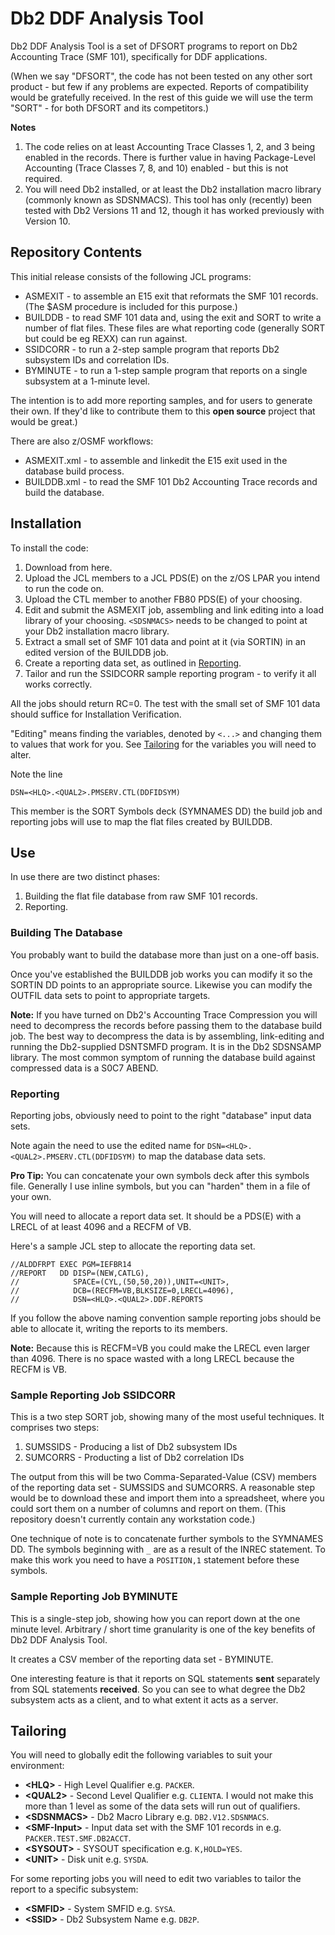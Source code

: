 # Db2 DDF Analysis Tool

Db2 DDF Analysis Tool is a set of DFSORT programs to report on Db2 Accounting Trace (SMF 101), specifically for DDF applications.

(When we say "DFSORT", the code has not been tested on any other sort product - but few if any problems are expected. Reports of compatibility would be gratefully received. In the rest of this guide we will use the term "SORT" - for both DFSORT and its competitors.)

**Notes**

1. The code relies on at least Accounting Trace Classes 1, 2, and 3 being enabled in the records.
There is further value in having Package-Level Accounting (Trace Classes 7, 8, and 10) enabled - but this is not required.
2. You will need Db2 installed, or at least the Db2 installation macro library (commonly known as SDSNMACS).
This tool has only (recently) been tested with Db2 Versions 11 and 12, though it has worked previously with Version 10.

## Repository Contents

This initial release consists of the following JCL programs:

* ASMEXIT - to assemble an E15 exit that reformats the SMF 101 records. (The $ASM procedure is included for this purpose.)
* BUILDDB - to read SMF 101 data and, using the exit and SORT to write a number of flat files. These files are what reporting code (generally SORT but could be eg REXX) can run against.
* SSIDCORR - to run a 2-step sample program that reports Db2 subsystem IDs and correlation IDs.
* BYMINUTE - to run a 1-step sample program that reports on a single subsystem at a 1-minute level.

The intention is to add more reporting samples, and for users to generate their own. If they'd like to contribute them to this **open source** project that would be great.)

There are also z/OSMF workflows:

* ASMEXIT.xml - to assemble and linkedit the E15 exit used in the database build process.
* BUILDDB.xml - to read the SMF 101 Db2 Accounting Trace records and build the database.

## Installation

To install the code:

1. Download from here.
1. Upload the JCL members to a JCL PDS(E) on the z/OS LPAR you intend to run the code on.
1. Upload the CTL member to another FB80 PDS(E) of your choosing.
1. Edit and submit the ASMEXIT job, assembling and link editing into a load library of your choosing.
`<SDSNMACS>` needs to be changed to point at your Db2 installation macro library.
1. Extract a small set of SMF 101 data and point at it (via SORTIN) in an edited version of the BUILDDB job.
1. Create a reporting data set, as outlined in [Reporting](#reporting).
1. Tailor and run the SSIDCORR sample reporting program - to verify it all works correctly.

All the jobs should return RC=0. The test with the small set of SMF 101 data should suffice for Installation Verification.

"Editing" means finding the variables, denoted by `<...>` and changing them to values that work for you. See [Tailoring](#tailoring) for the variables you will need to alter.

Note the line

    DSN=<HLQ>.<QUAL2>.PMSERV.CTL(DDFIDSYM) 

This member is the SORT Symbols deck (SYMNAMES DD) the build job and reporting jobs will use to map the flat files created by BUILDDB.

## Use

In use there are two distinct phases:

1. Building the flat file database from raw SMF 101 records.
1. Reporting.

### Building The Database

You probably want to build the database more than just on a one-off basis.

Once you've established the BUILDDB job works you can modify it so the SORTIN DD points to an appropriate source.
Likewise you can modify the OUTFIL data sets to point to appropriate targets.

**Note:** If you have turned on Db2's Accounting Trace Compression you will need to decompress the records before passing them to the database build job.
The best way to decompress the data is by assembling, link-editing and running the Db2-supplied DSNTSMFD program. It is in the Db2 SDSNSAMP library.
The most common symptom of running the database build against compressed data is a S0C7 ABEND.

### Reporting

Reporting jobs, obviously need to point to the right "database" input data sets.

Note again the need to use the edited name for `DSN=<HLQ>.<QUAL2>.PMSERV.CTL(DDFIDSYM)` to map the database data sets.

**Pro Tip:** You can concatenate your own symbols deck after this symbols file.
Generally I use inline symbols, but you can "harden" them in a file of your own.

You will need to allocate a report data set. It should be a PDS(E) with a LRECL of at least 4096 and a RECFM of VB.

Here's a sample JCL step to allocate the reporting data set.

    //ALDDFRPT EXEC PGM=IEFBR14
    //REPORT   DD DISP=(NEW,CATLG),
    //            SPACE=(CYL,(50,50,20)),UNIT=<UNIT>,
    //            DCB=(RECFM=VB,BLKSIZE=0,LRECL=4096),
    //            DSN=<HLQ>.<QUAL2>.DDF.REPORTS

If you follow the above naming convention sample reporting jobs should be able to allocate it, writing the reports to its members.

**Note:** Because this is RECFM=VB you could make the LRECL even larger than 4096.
There is no space wasted with a long LRECL because the RECFM is VB.

### Sample Reporting Job SSIDCORR

This is a two step SORT job, showing many of the most useful techniques.
It comprises two steps:

1. SUMSSIDS - Producing a list of Db2 subsystem IDs
1. SUMCORRS - Producting a list of Db2 correlation IDs

The output from this will be two Comma-Separated-Value (CSV) members of the reporting data set - SUMSSIDS and SUMCORRS.
A reasonable step would be to download these and import them into a spreadsheet, where you could sort them on a number of columns and report on them.
(This repository doesn't currently contain any workstation code.)

One technique of note is to concatenate further symbols to the SYMNAMES DD.
The symbols beginning with `_` are as a result of the INREC statement.
To make this work you need to have a `POSITION,1` statement before these symbols.

### Sample Reporting Job BYMINUTE

This is a single-step job, showing how you can report down at the one minute level. Arbitrary / short time granularity is one of the key benefits of Db2 DDF Analysis Tool.

It creates a CSV member of the reporting data set - BYMINUTE.

One interesting feature is that it reports on SQL statements **sent** separately from SQL statements **received**. So you can see to what degree the Db2 subsystem acts as a client, and to what extent it acts as a server.

## Tailoring

You will need to globally edit the following variables to suit your environment:

* **&lt;HLQ&gt;** - High Level Qualifier e.g. `PACKER`.
* **&lt;QUAL2&gt;** - Second Level Qualifier e.g. `CLIENTA`. I would not make this more than 1 level as some of the data sets will run out of qualifiers.
* **&lt;SDSNMACS&gt;** - Db2 Macro Library e.g. `DB2.V12.SDSNMACS`.
* **&lt;SMF-Input&gt;** - Input data set with the SMF 101 records in e.g. `PACKER.TEST.SMF.DB2ACCT`.
* **&lt;SYSOUT&gt;** - SYSOUT specification e.g. `K,HOLD=YES`.
* **&lt;UNIT&gt;** - Disk unit e.g. `SYSDA`.

For some reporting jobs you will need to edit two variables to tailor the report to a specific subsystem:

* **&lt;SMFID&gt;** - System SMFID e.g. `SYSA`.
* **&lt;SSID&gt;** - Db2 Subsystem Name e.g. `DB2P`.
